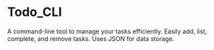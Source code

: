 # Todo_CLI
A command-line tool to manage your tasks efficiently. Easily add, list, complete, and remove tasks. Uses JSON for data storage.

